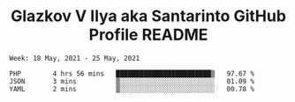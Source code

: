 <h1 align="center">Glazkov V Ilya aka Santarinto GitHub Profile README</h1>

<!--START_SECTION:waka-->
```text
Week: 18 May, 2021 - 25 May, 2021

PHP        4 hrs 56 mins   ████████████████████████▒   97.67 % 
JSON       3 mins          ▒░░░░░░░░░░░░░░░░░░░░░░░░   01.09 % 
YAML       2 mins          ▒░░░░░░░░░░░░░░░░░░░░░░░░   00.78 % 
```
<!--END_SECTION:waka-->